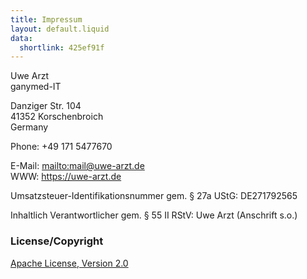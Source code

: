 ```yaml
---
title: Impressum
layout: default.liquid
data:
  shortlink: 425ef91f
---
```


Uwe Arzt<br/>
ganymed-IT

Danziger Str. 104<br/>
41352 Korschenbroich<br/>
Germany

Phone: +49 171 5477670

E-Mail: <mailto:mail@uwe-arzt.de><br/>
WWW: <https://uwe-arzt.de>

Umsatzsteuer-Identifikationsnummer gem. § 27a UStG: DE271792565

Inhaltlich Verantwortlicher gem. § 55 II RStV: Uwe Arzt (Anschrift s.o.)

### License/Copyright

[Apache License, Version 2.0](http://www.apache.org/licenses/LICENSE-2.0)
